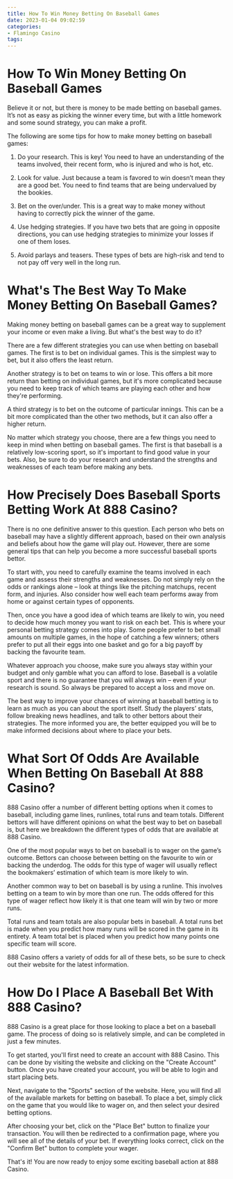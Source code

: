 ```yaml
---
title: How To Win Money Betting On Baseball Games
date: 2023-01-04 09:02:59
categories:
- Flamingo Casino
tags:
---
```



#  How To Win Money Betting On Baseball Games

Believe it or not, but there is money to be made betting on baseball games. It’s not as easy as picking the winner every time, but with a little homework and some sound strategy, you can make a profit.

The following are some tips for how to make money betting on baseball games:

1. Do your research. This is key! You need to have an understanding of the teams involved, their recent form, who is injured and who is hot, etc.

2. Look for value. Just because a team is favored to win doesn’t mean they are a good bet. You need to find teams that are being undervalued by the bookies.

3. Bet on the over/under. This is a great way to make money without having to correctly pick the winner of the game.

4. Use hedging strategies. If you have two bets that are going in opposite directions, you can use hedging strategies to minimize your losses if one of them loses.

5. Avoid parlays and teasers. These types of bets are high-risk and tend to not pay off very well in the long run.

#  What's The Best Way To Make Money Betting On Baseball Games? 

Making money betting on baseball games can be a great way to supplement your income or even make a living. But what's the best way to do it?

There are a few different strategies you can use when betting on baseball games. The first is to bet on individual games. This is the simplest way to bet, but it also offers the least return.

Another strategy is to bet on teams to win or lose. This offers a bit more return than betting on individual games, but it's more complicated because you need to keep track of which teams are playing each other and how they're performing.

A third strategy is to bet on the outcome of particular innings. This can be a bit more complicated than the other two methods, but it can also offer a higher return.

No matter which strategy you choose, there are a few things you need to keep in mind when betting on baseball games. The first is that baseball is a relatively low-scoring sport, so it's important to find good value in your bets. Also, be sure to do your research and understand the strengths and weaknesses of each team before making any bets.

#  How Precisely Does Baseball Sports Betting Work At 888 Casino? 

There is no one definitive answer to this question.  Each person who bets on baseball may have a slightly different approach, based on their own analysis and beliefs about how the game will play out. However, there are some general tips that can help you become a more successful baseball sports bettor.

To start with, you need to carefully examine the teams involved in each game and assess their strengths and weaknesses. Do not simply rely on the odds or rankings alone – look at things like the pitching matchups, recent form, and injuries. Also consider how well each team performs away from home or against certain types of opponents.

Then, once you have a good idea of which teams are likely to win, you need to decide how much money you want to risk on each bet. This is where your personal betting strategy comes into play. Some people prefer to bet small amounts on multiple games, in the hope of catching a few winners; others prefer to put all their eggs into one basket and go for a big payoff by backing the favourite team.

Whatever approach you choose, make sure you always stay within your budget and only gamble what you can afford to lose. Baseball is a volatile sport and there is no guarantee that you will always win – even if your research is sound. So always be prepared to accept a loss and move on.

The best way to improve your chances of winning at baseball betting is to learn as much as you can about the sport itself. Study the players’ stats, follow breaking news headlines, and talk to other bettors about their strategies. The more informed you are, the better equipped you will be to make informed decisions about where to place your bets.

#  What Sort Of Odds Are Available When Betting On Baseball At 888 Casino? 

888 Casino offer a number of different betting options when it comes to baseball, including game lines, runlines, total runs and team totals. Different bettors will have different opinions on what the best way to bet on baseball is, but here we breakdown the different types of odds that are available at 888 Casino. 

One of the most popular ways to bet on baseball is to wager on the game’s outcome. Bettors can choose between betting on the favourite to win or backing the underdog. The odds for this type of wager will usually reflect the bookmakers’ estimation of which team is more likely to win. 

Another common way to bet on baseball is by using a runline. This involves betting on a team to win by more than one run. The odds offered for this type of wager reflect how likely it is that one team will win by two or more runs. 

Total runs and team totals are also popular bets in baseball. A total runs bet is made when you predict how many runs will be scored in the game in its entirety. A team total bet is placed when you predict how many points one specific team will score. 

888 Casino offers a variety of odds for all of these bets, so be sure to check out their website for the latest information.

#  How Do I Place A Baseball Bet With 888 Casino?

888 Casino is a great place for those looking to place a bet on a baseball game. The process of doing so is relatively simple, and can be completed in just a few minutes.

To get started, you'll first need to create an account with 888 Casino. This can be done by visiting the website and clicking on the "Create Account" button. Once you have created your account, you will be able to login and start placing bets.

Next, navigate to the "Sports" section of the website. Here, you will find all of the available markets for betting on baseball. To place a bet, simply click on the game that you would like to wager on, and then select your desired betting options.

After choosing your bet, click on the "Place Bet" button to finalize your transaction. You will then be redirected to a confirmation page, where you will see all of the details of your bet. If everything looks correct, click on the "Confirm Bet" button to complete your wager.

That's it! You are now ready to enjoy some exciting baseball action at 888 Casino.